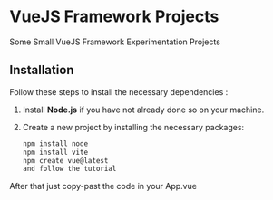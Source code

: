 # VueJS Framework Projects

Some Small VueJS Framework Experimentation Projects 

## Installation
Follow these steps to install the necessary dependencies :

1. Install **Node.js** if you have not already done so on your machine.
2. Create a new project by installing the necessary packages:

   ```bash
   npm install node
   npm install vite
   npm create vue@latest
   and follow the tutorial

After that just copy-past the code in your App.vue
